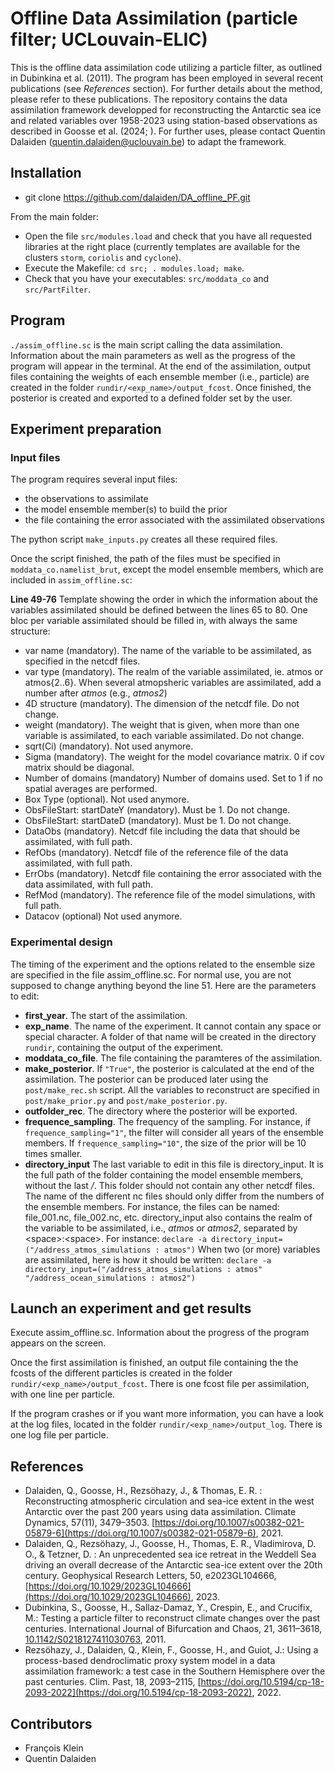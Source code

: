# Offline Data Assimilation (particle filter; UCLouvain-ELIC)

This is the offline data assimilation code utilizing a particle filter, as outlined in Dubinkina et al. (2011).  The program has been employed in several recent publications (see *References* section). For further details about the method, please refer to these publications. The repository contains the data assimilation framework developped for reconstructing the Antarctic sea ice and related variables over 1958-2023 using station-based observations as described in Goosse et al. (2024; ). For further uses, please contact Quentin Dalaiden ([quentin.dalaiden@uclouvain.be](quentin.dalaiden@uclouvain.be)) to adapt the framework. 

## Installation

- git clone https://github.com/dalaiden/DA_offline_PF.git

From the main folder:
- Open the file `src/modules.load` and check that you have all requested libraries at the right place (currently templates are available for the clusters `storm`, `coriolis` and `cyclone`).
- Execute the Makefile: `cd src; . modules.load; make`.
- Check that you have your executables: `src/moddata_co` and `src/PartFilter`.

## Program

`./assim_offline.sc` is the main script calling the data assimilation. Information about the main parameters as well as the progress of the program will appear in the terminal. At the end of the assimilation, output files containing the weights of each ensemble member (i.e., particle) are created in the folder `rundir/<exp_name>/output_fcost`. Once finished, the posterior is created and exported to a defined folder set by the user.

## Experiment preparation

### Input files

The program requires several input files: 

- the observations to assimilate
- the model ensemble member(s) to build the prior
- the file containing the error associated with the assimilated observations

The python script `make_inputs.py` creates all these required files.

Once the script finished, the path of the files must be specified in `moddata_co.namelist_brut`, except the model ensemble members, which are included in `assim_offline.sc`:

**Line 49-76** Template showing the order in which the information about the variables assimilated should be defined between the lines 65 to 80. One bloc per variable assimilated should be filled in, with always the same structure:

- var name (mandatory). The name of the variable to be assimilated, as specified in the netcdf files.
- var type (mandatory). The realm of the variable assimilated, ie. atmos or atmos{2..6}. When several atmopsheric variables are assimilated, add a number after *atmos* (e.g., *atmos2*)
- 4D structure (mandatory). The dimension of the netcdf file. Do not change.
- weight (mandatory). The weight that is given, when more than one variable is assimilated, to each variable assimilated. Do not change.
- sqrt(Ci) (mandatory). Not used anymore.
- Sigma (mandatory). The weight for the model covariance matrix. 0 if cov matrix should be diagonal. 
- Number of domains (mandatory) Number of domains used. Set to 1 if no spatial averages are performed.
- Box Type (optional). Not used anymore.
- ObsFileStart: startDateY (mandatory). Must be 1. Do not change.
- ObsFileStart: startDateD (mandatory). Must be 1. Do not change.
- DataObs (mandatory). Netcdf file including the data that should be assimilated, with full path.
- RefObs (mandatory). Netcdf file of the reference file of the data assimilated, with full path.
- ErrObs (mandatory). Netcdf file containing the error associated with the data assimilated, with full path.
- RefMod (mandatory). The reference file of the model simulations, with full path.
- Datacov (optional) Not used anymore.

### Experimental design

The timing of the experiment and the options related to the ensemble size are specified in the file assim_offline.sc. For normal use, you are not supposed to change anything beyond the line 51. Here are the parameters to edit:

- **first_year**. The start of the assimilation.
- **exp_name**. The name of the experiment. It cannot contain any space or special character. A folder of that name will be created in the directory `rundir`, containing the output of the experiment.
- **moddata_co_file**. The file containing the paramteres of the assimilation.
- **make_posterior**. If `"True"`, the posterior is calculated at the end of the assimilation. The posterior can be produced later using the `post/make_rec.sh` script. All the variables to reconstruct are specified in `post/make_prior.py` and `post/make_posterior.py`.
- **outfolder_rec**. The directory where the posterior will be exported.
- **frequence_sampling**. The frequency of the sampling. For instance, if `frequence_sampling="1"`, the filter will consider all years of the ensemble members. If `frequence_sampling="10"`, the size of the prior will be 10 times smaller.
- **directory_input** The last variable to edit in this file is directory_input. It is the full path of the folder containing the model ensemble members, without the last */*. This folder should not contain any other netcdf files. The name of the different nc files should only differ from the numbers of the ensemble members. For instance, the files can be named: file_001.nc, file_002.nc, etc. directory_input also contains the realm of the variable to be assimilated, i.e., *atmos* or *atmos2*, separated by \<space>:\<space>. 
For instance:
`declare -a directory_input=("/address_atmos_simulations : atmos")`
When two (or more) variables are assimilated, here is how it should be written:
`declare -a directory_input=("/address_atmos_simulations : atmos" "/address_ocean_simulations : atmos2")`

## Launch an experiment and get results

Execute assim_offline.sc. Information about the progress of the program appears on the screen.

Once the first assimilation is finished, an output file containing the the fcosts of the different particles is created in the folder `rundir/<exp_name>/output_fcost`. There is one fcost file per assimilation, with one line per particle.

If the program crashes or if you want more information, you can have a look at the log files, located in the folder `rundir/<exp_name>/output_log`. There is one log file per particle.

## References

- Dalaiden, Q., Goosse, H., Rezsöhazy, J., & Thomas, E. R. : Reconstructing atmospheric circulation and sea-ice extent in the west Antarctic over the past 200 years using data assimilation. Climate Dynamics, 57(11), 3479–3503. [https://doi.org/10.1007/s00382-021-05879-6](https://doi.org/10.1007/s00382-021-05879-6), 2021.
- Dalaiden, Q., Rezsöhazy, J., Goosse, H., Thomas, E. R., Vladimirova, D. O., & Tetzner, D. : An unprecedented sea ice retreat in the Weddell Sea driving an overall decrease of the Antarctic sea-ice extent over the 20th century. Geophysical Research Letters, 50, e2023GL104666, [https://doi.org/10.1029/2023GL104666](https://doi.org/10.1029/2023GL104666), 2023.
- Dubinkina, S., Goosse, H., Sallaz-Damaz, Y., Crespin, E., and Crucifix, M.: Testing a particle filter to reconstruct climate changes over the past centuries. International Journal of Bifurcation and Chaos, 21, 3611–3618, [10.1142/S0218127411030763](10.1142/S0218127411030763), 2011.
- Rezsöhazy, J., Dalaiden, Q., Klein, F., Goosse, H., and Guiot, J.: Using a process-based dendroclimatic proxy system model in a data assimilation framework: a test case in the Southern Hemisphere over the past centuries. Clim. Past, 18, 2093–2115, [https://doi.org/10.5194/cp-18-2093-2022](https://doi.org/10.5194/cp-18-2093-2022), 2022.

## Contributors

- François Klein
- Quentin Dalaiden